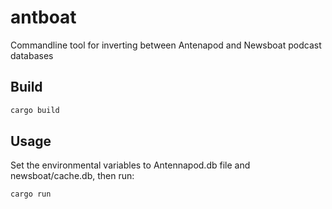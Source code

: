# antboat
Commandline tool for inverting between Antenapod and Newsboat podcast databases

## Build
``` bash
cargo build
```

## Usage
Set the environmental variables to Antennapod.db file and newsboat/cache.db,
then run:
``` bash
cargo run
```
